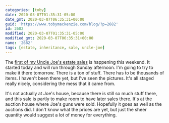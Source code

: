 ```yaml
---
categories: [toby]
date: 2020-03-07T01:35:31-05:00
date_gmt: 2020-03-07T06:35:31+00:00
guid: 'https://www.tobymackenzie.com/blog/?p=2682'
id: 2682
modified: 2020-03-07T01:35:31-05:00
modified_gmt: 2020-03-07T06:35:31+00:00
name: '2682'
tags: [estate, inheritance, sale, uncle-joe]
---
```


The [first of my Uncle Joe's estate sales](https://www.estatesales.net/OH/Berea/44017/2488977) is happening this weekend.<!--more-->  It started today and will run through Sunday afternoon.  I'm going to try to make it there tomorrow.  There is a ton of stuff.  There has to be thousands of items.  I haven't been there yet, but I've seen the pictures.  It's all staged really nicely, considering the mess that it came from.

It's not actually at Joe's house, because there is still so much stuff there, and this sale is partly to make room to have later sales there.  It's at the auction house where Joe's guns were sold.  Hopefully it goes as well as the auctions did.  I don't know what the prices are yet, but just the sheer quantity would suggest a lot of money for everything.
